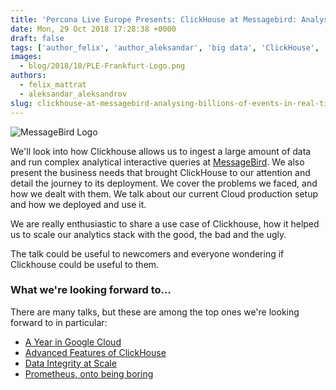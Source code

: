 ```yaml
---
title: 'Percona Live Europe Presents: ClickHouse at Messagebird: Analysing Billions of Events in Real-Time\*'
date: Mon, 29 Oct 2018 17:28:38 +0000
draft: false
tags: ['author_felix', 'author_aleksandar', 'big data', 'ClickHouse', 'Events', 'MySQL', 'Percona Live Europe 2018']
images:
  - blog/2018/10/PLE-Frankfurt-Logo.png
authors:
  - felix_mattrat
  - aleksandar_aleksandrov
slug: clickhouse-at-messagebird-analysing-billions-of-events-in-real-time
---
```


![MessageBird Logo](blog/2018/10/message-bird.png)

We'll look into how Clickhouse allows us to ingest a large amount of data and run complex analytical interactive queries at [MessageBird](https://www.messagebird.com/en). We also present the business needs that brought ClickHouse to our attention and detail the journey to its deployment. We cover the problems we faced, and how we dealt with them. We talk about our current Cloud production setup and how we deployed and use it. 

We are really enthusiastic to share a use case of Clickhouse, how it helped us to scale our analytics stack with the good, the bad and the ugly. 

The talk could be useful to newcomers and everyone wondering if Clickhouse could be useful to them.

### What we're looking forward to...

There are many talks, but these are among the top ones we're looking forward to in particular:

*   [A Year in Google Cloud](https://www.percona.com/live/e18/sessions/a-year-in-google-cloud)
*   [Advanced Features of ClickHouse](https://www.percona.com/live/e18/sessions/advanced-features-of-clickhouse)
*   [Data Integrity at Scale](https://www.percona.com/live/e18/sessions/data-integrity-at-scale)
*   [Prometheus, onto being boring](https://www.percona.com/live/e18/sessions/prometheus-onto-being-boring)

